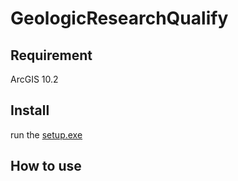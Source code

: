 # GeologicResearchQualify

## Requirement
ArcGIS 10.2

## Install
run the [setup.exe](https://github.com/UselessOldQian/GeologicResearchQualify/blob/master/package/installpackage/Debug/setup.exe)

## How to use
